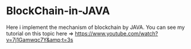 # BlockChain-in-JAVA
Here i implement the mechanism of blockchain by JAVA. You can see my tutorial on this topic here => https://www.youtube.com/watch?v=7j1Gamwqc7Y&amp;t=3s
